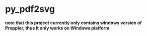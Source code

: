 # py_pdf2svg
**note that this project currently only contains windows version of Proppler, thus it only works on Windows platform**